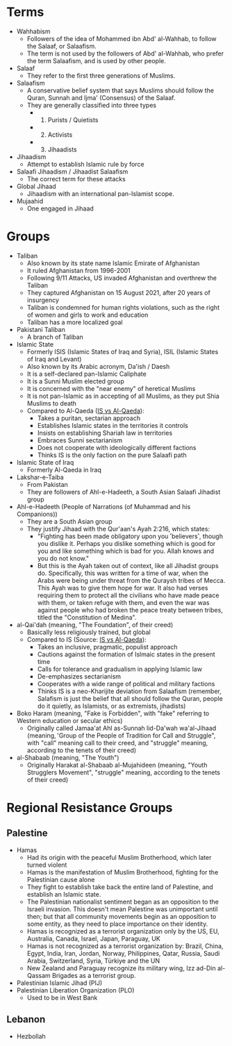 # Terms
- Wahhabism
	- Followers of the idea of Mohammed ibn Abd' al-Wahhab, to follow the Salaaf, or Salaafism.
	- The term is not used by the followers of Abd' al-Wahhab, who prefer the term Salaafism, and is used by other people. 
- Salaaf
	- They refer to the first three generations of Muslims.
- Salaafism
	- A conservative belief system that says Muslims should follow the Quran, Sunnah and Ijma' (Consensus) of the Salaaf.
	- They are generally classified into three types
		- 1) Purists / Quietists
		- 2) Activists
		- 3) Jihaadists
- Jihaadism
	- Attempt to establish Islamic rule by force
- Salaafi Jihaadism / Jihaadist Salaafism
	- The correct term for these attacks
- Global Jihaad
	- Jihaadism with an international pan-Islamist scope.
- Mujaahid
	- One engaged in Jihaad
# Groups
- Taliban
	- Also known by its state name Islamic Emirate of Afghanistan
	- It ruled Afghanistan from 1996-2001
	- Following 9/11 Attacks, US invaded Afghanistan and overthrew the Taliban
	- They captured Afghanistan on 15 August 2021, after 20 years of insurgency
	- Taliban is condemned for human rights violations, such as the right of women and girls to work and education
	- Taliban has a more localized goal
- Pakistani Taliban
	- A branch of Taliban
- Islamic State
	- Formerly ISIS (Islamic States of Iraq and Syria), ISIL (Islamic States of Iraq and Levant)
	- Also known by its Arabic acronym, Da'ish / Daesh
	- It is a self-declared pan-Islamic Caliphate
	- It is a Sunni Muslim elected group
	- It is concerned with the "near enemy" of heretical Muslims
	- It is not pan-Islamic as in accepting of all Muslims, as they put Shia Muslims to death
	- Compared to Al-Qaeda ([IS vs Al-Qaeda](https://ctc.westpoint.edu/the-crisis-within-jihadism-the-islamic-states-puritanism-vs-al-qaidas-populism/)):
		- Takes a puritan, sectarian approach
		- Establishes Islamic states in the territories it controls
		- Insists on establishing Shariah law in territories
		- Embraces Sunni sectarianism
		- Does not cooperate with ideologically different factions
		- Thinks IS is the only faction on the pure Salaafi path
- Islamic State of Iraq
	- Formerly Al-Qaeda in Iraq
- Lakshar-e-Taiba
	- From Pakistan
	- They are followers of Ahl-e-Hadeeth, a South Asian Salaafi Jihadist group
- Ahl-e-Hadeeth (People of Narrations (of Muhammad and his Companions))
	- They are a South Asian group
	- They justify Jihaad with the Qur'aan's Ayah 2:216, which states: 
		- "Fighting has been made obligatory upon you ˹believers˺, though you dislike it. Perhaps you dislike something which is good for you and like something which is bad for you. Allah knows and you do not know."
		- But this is the Ayah taken out of context, like all Jihadist groups do. Specifically, this was written for a time of war, when the Arabs were being under threat from the Quraysh tribes of Mecca. This Ayah was to give them hope for war. It also had verses requiring them to protect all the civilians who have made peace with them, or taken refuge with them, and even the war was against people who had broken the peace treaty between tribes, titled the "Constitution of Medina". 
- al-Qai'dah (meaning, "The Foundation", of their creed)
	- Basically less religiously trained, but global
	- Compared to IS (Source: [IS vs Al-Qaeda](https://ctc.westpoint.edu/the-crisis-within-jihadism-the-islamic-states-puritanism-vs-al-qaidas-populism/)):
		- Takes an inclusive, pragmatic, populist approach
		- Cautions against the formation of Islmaic states in the present time
		- Calls for tolerance and gradualism in applying Islamic law
		- De-emphasizes sectarianism
		- Cooperates with a wide range of political and military factions
		- Thinks IS is a neo-Kharijite deviation from Salaafism (remember, Salafism is just the belief that all should follow the Quran, people do it quietly, as Islamists, or as extremists, jihadists)
- Boko Haram (meaning, "Fake is Forbidden", with "fake" referring to Western education or secular ethics)
	- Originally called Jamaa'at Ahl as-Sunnah lid-Da'wah wa'al-Jihaad (meaning, 'Group of the People of Tradition for Call and Struggle", with "call" meaning call to their creed, and "struggle" meaning, according to the tenets of their creed)
- al-Shabaab (meaning, "The Youth")
	- Originally Harakat al-Shabaab al-Mujahideen (meaning, "Youth Strugglers Movement", "struggle" meaning, according to the tenets of their creed)
# Regional Resistance Groups
## Palestine
- Hamas
	- Had its origin with the peaceful Muslim Brotherhood, which later turned violent
	- Hamas is the manifestation of Muslim Brotherhood, fighting for the Palestinian cause alone
	- They fight to establish take back the entire land of Palestine, and establish an Islamic state.
	- The Palestinian nationalist sentiment began as an opposition to the Israeli invasion. This doesn't mean Palestine was unimportant until then; but that all community movements begin as an opposition to some entity, as they need to place importance on their identity.
	- Hamas is recognized as a terrorist organization only by the US, EU, Australia, Canada, Israel, Japan, Paraguay, UK
	- Hamas is not recognized as a terrorist organization by: Brazil, China, Egypt, India, Iran, Jordan, Norway, Philippines, Qatar, Russia, Saudi Arabia, Switzerland, Syria, Türkiye and the UN
	- New Zealand and Paraguay recognize its military wing, Izz ad-Din al-Qassam Brigades as a terrorist group.
- Palestinian Islamic Jihad (PIJ)
- Palestinian Liberation Organization (PLO)
	- Used to be in West Bank
## Lebanon
- Hezbollah